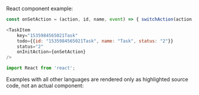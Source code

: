 React component example:

```js
const onSetAction = (action, id, name, event) => { switchAction(action, id, name, event); };

<TaskItem
    key="1535984565021Task"
    todo={{id: "1535984565021Task", name: "Task", status: "2"}}
    status="2"
    onInitAction={onSetAction}
/>

```

```jsx static
import React from 'react';
```

Examples with all other languages are rendered only as highlighted source code, not an actual component:

